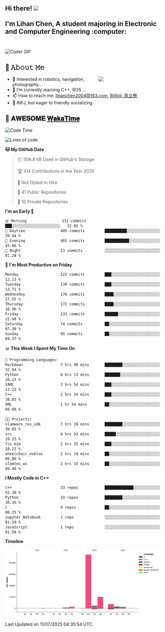 <h2 align="left">
 <abc>
  <br>Hi there! <img src="https://user-images.githubusercontent.com/42378118/110234147-e3259600-7f4e-11eb-95be-0c4047144dea.gif" width="30"><br>
  <br> I'm Lihan Chen, A student majoring in Electronic and Computer Engineering :computer:<br>
  <br>
 </abc>
</h2>

<img align="center" src="https://media.giphy.com/media/SWoSkN6DxTszqIKEqv/giphy.gif" alt="Coder GIF" width="500">

## :book: 𝙰𝚋𝚘𝚞𝚝 𝙼𝚎

<img align="right" width="40%" src="https://github-readme-stats.vercel.app/api?username=LihanChen2004&show_icons=true&icon_color=CE1D2D&text_color=718096&bg_color=ffffff&hide_title=true" />

- 🌟 Interested in robotics, navigation, photography...
- 🌱 I’m currently learning C++, ROS ... 
- 📫 How to reach me: lihanchen2004@163.com, [Bilibili: 陈立憨](https://space.bilibili.com/170786212)
- 👯 INFJ, but eager to friendly socializing

## 📜 𝐀𝐖𝐄𝐒𝐎𝐌𝐄 [𝐖𝐚𝐤𝐚𝐓𝐢𝐦𝐞](https://github.com/anmol098/waka-readme-stats)

<!--START_SECTION:waka-->
![Code Time](http://img.shields.io/badge/Code%20Time-1%2C238%20hrs%208%20mins-blue)

![Lines of code](https://img.shields.io/badge/From%20Hello%20World%20I%27ve%20Written-1.4%20million%20lines%20of%20code-blue)

**🐱 My GitHub Data** 

> 📦 506.8 kB Used in GitHub's Storage 
 > 
> 🏆 414 Contributions in the Year 2025
 > 
> 🚫 Not Opted to Hire
 > 
> 📜 41 Public Repositories 
 > 
> 🔑 10 Private Repositories 
 > 
**I'm an Early 🐤** 

```text
🌞 Morning                131 commits         ███░░░░░░░░░░░░░░░░░░░░░░   12.92 % 
🌆 Daytime                405 commits         ██████████░░░░░░░░░░░░░░░   39.94 % 
🌃 Evening                465 commits         ███████████░░░░░░░░░░░░░░   45.86 % 
🌙 Night                  13 commits          ░░░░░░░░░░░░░░░░░░░░░░░░░   01.28 % 
```
📅 **I'm Most Productive on Friday** 

```text
Monday                   123 commits         ███░░░░░░░░░░░░░░░░░░░░░░   12.13 % 
Tuesday                  139 commits         ███░░░░░░░░░░░░░░░░░░░░░░   13.71 % 
Wednesday                178 commits         ████░░░░░░░░░░░░░░░░░░░░░   17.55 % 
Thursday                 172 commits         ████░░░░░░░░░░░░░░░░░░░░░   16.96 % 
Friday                   233 commits         ██████░░░░░░░░░░░░░░░░░░░   22.98 % 
Saturday                 74 commits          ██░░░░░░░░░░░░░░░░░░░░░░░   07.30 % 
Sunday                   95 commits          ██░░░░░░░░░░░░░░░░░░░░░░░   09.37 % 
```


📊 **This Week I Spent My Time On** 

```text
💬 Programming Languages: 
Markdown                 7 hrs 48 mins       ████████░░░░░░░░░░░░░░░░░   32.94 % 
Python                   6 hrs 13 mins       ███████░░░░░░░░░░░░░░░░░░   26.23 % 
YAML                     2 hrs 54 mins       ███░░░░░░░░░░░░░░░░░░░░░░   12.23 % 
C++                      2 hrs 34 mins       ███░░░░░░░░░░░░░░░░░░░░░░   10.85 % 
XML                      1 hr 54 mins        ██░░░░░░░░░░░░░░░░░░░░░░░   08.08 % 

🐱‍💻 Projects: 
slamware_ros_sdk         7 hrs 19 mins       ████████░░░░░░░░░░░░░░░░░   30.85 % 
src                      4 hrs 33 mins       █████░░░░░░░░░░░░░░░░░░░░   19.25 % 
fix bib                  2 hrs 25 mins       ███░░░░░░░░░░░░░░░░░░░░░░   10.22 % 
wheelchair_nvblox        2 hrs 19 mins       ██░░░░░░░░░░░░░░░░░░░░░░░   09.80 % 
slamtec_ws               2 hrs 15 mins       ██░░░░░░░░░░░░░░░░░░░░░░░   09.49 % 
```

**I Mostly Code in C++** 

```text
C++                      33 repos            █████████████░░░░░░░░░░░░   52.38 % 
Python                   19 repos            ████████░░░░░░░░░░░░░░░░░   30.16 % 
C                        4 repos             ██░░░░░░░░░░░░░░░░░░░░░░░   06.35 % 
Jupyter Notebook         1 repo              ░░░░░░░░░░░░░░░░░░░░░░░░░   01.59 % 
JavaScript               1 repo              ░░░░░░░░░░░░░░░░░░░░░░░░░   01.59 % 
```



**Timeline**

![Lines of Code chart](https://raw.githubusercontent.com/LihanChen2004/LihanChen2004/main/assets/bar_graph.png)


 Last Updated on 11/07/2025 04:35:54 UTC
<!--END_SECTION:waka-->

<!--
**LihanChen2004/LihanChen2004** is a ✨ _special_ ✨ repository because its `README.md` (this file) appears on your GitHub profile.

Here are some ideas to get you started:

- 🔭 I’m currently working on ...
- 🌱 I’m currently learning ...
- 👯 I’m looking to collaborate on ...
- 🤔 I’m looking for help with ...
- 💬 Ask me about ...
- 📫 How to reach me: ...
- 😄 Pronouns: ...
- ⚡ Fun fact: ...
-->
